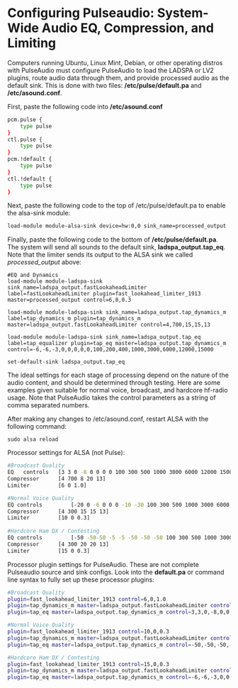 # Configuring Pulseaudio: System-Wide Audio EQ, Compression, and Limiting

Computers running Ubuntu, Linux Mint, Debian, or other operating distros with PulseAudio must configure PulseAudio to load the LADSPA or LV2 plugins, route audio data through them, and provide processed audio as the default sink.  This is done with two files: **/etc/pulse/default.pa** and **/etc/asound.conf**.

First, paste the following code into **/etc/asound.conf**

```bash
pcm.pulse {
    type pulse
}
ctl.pulse {
    type pulse
}
pcm.!default {
    type pulse
}
ctl.!default {
    type pulse
}
```

Next, paste the following code to the top of /etc/pulse/default.pa to enable the alsa-sink module:

```bash
load-module module-alsa-sink device=hw:0,0 sink_name=processed_output
```

Finally, paste the following code to the bottom of **/etc/pulse/default.pa**.  The
system will send all sounds to the default sink, **ladspa_output.tap_eq**.
Note that the limiter sends its output to the ALSA sink we called *processed_output* above:

```
#EQ and Dynamics
load-module module-ladspa-sink sink_name=ladspa_output.fastLookaheadLimiter label=fastLookaheadLimiter plugin=fast_lookahead_limiter_1913 master=processed_output control=6,0,0.3

load-module module-ladspa-sink sink_name=ladspa_output.tap_dynamics_m label=tap_dynamics_m plugin=tap_dynamics_m master=ladspa_output.fastLookaheadLimiter control=4,700,15,15,13

load-module module-ladspa-sink sink_name=ladspa_output.tap_eq label=tap_equalizer plugin=tap_eq master=ladspa_output.tap_dynamics_m control=-6,-6,-3,0,0,0,0,0,100,200,400,1000,3000,6000,12000,15000 

set-default-sink ladspa_output.tap_eq
```

The ideal settings for each stage of processing depend on the nature of the audio content, and should be determined through testing.  Here are some examples given suitable for normal voice, broadcast, and hardcore hf-radio usage.  Note that PulseAudio takes the control parameters as a string of comma separated numbers. 

After making any changes to /etc/asound.conf, restart ALSA with the following command:

```
sudo alsa reload
```

Processor settings for ALSA (not Pulse):

```bash
#Broadcast Quality
EQ	 controls	[3 3 0 -8 0 0 0 0 100 300 500 1000 3000 6000 12000 15000]
Compressor		[4 700 8 20 13]
Limiter			[6 0 1.0]

#Normal Voice Quality
EQ controls 		[-20 0 -6 0 0 0 -10 -30 100 300 500 1000 3000 6000 12000 15000]
Compressor		[4 300 15 15 13]
Limiter			[10 0 0.3]
		
#Hardcore Ham DX / Contesting
EQ controls 		[-50 -50-50 -5 -5 -50 -50 -50 100 300 500 1000 3000 6000 12000 15000]
Compressor		[4 300 20 20 13]
Limiter			[15 0 0.3]
```

Processor plugin settings for PulseAudio.  These are not complete Pulseaudio source and sink configs.  Look into the **default.pa** or command line syntax to fully set up these processor plugins:

```bash
#Broadcast Quality
plugin=fast_lookahead_limiter_1913 control=6,0,1.0
plugin=tap_dynamics_m master=ladspa_output.fastLookaheadLimiter control=4,700,8,20,13
plugin=tap_eq master=ladspa_output.tap_dynamics_m control=3,3,0,-8,0,0,0,0,100,300,500,1000,3000,6000,12000,15000 

#Normal Voice Quality
plugin=fast_lookahead_limiter_1913 control=10,0,0.3
plugin=tap_dynamics_m master=ladspa_output.fastLookaheadLimiter control=4,300,15,15,13
plugin=tap_eq master=ladspa_output.tap_dynamics_m control=-50,-50,-50,-5,-5,-50,-50,-50,100,300,500,1000,3000,6000,12000,15000 

#Hardcore Ham DX / Contesting
plugin=fast_lookahead_limiter_1913 control=15,0,0.3
plugin=tap_dynamics_m master=ladspa_output.fastLookaheadLimiter control=4,300,20,20,13
plugin=tap_eq master=ladspa_output.tap_dynamics_m control=-6,-6,-3,0,0,0,0,0,100,200,400,1000,3000,6000,12000,15000 
